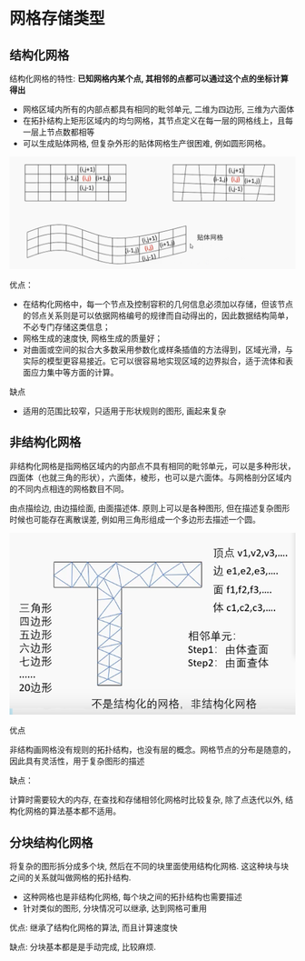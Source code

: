 # 网格存储类型

## 结构化网格

结构化网格的特性: **已知网格内某个点, 其相邻的点都可以通过这个点的坐标计算得出**

- 网格区域内所有的内部点都具有相同的毗邻单元, 二维为四边形, 三维为六面体
- 在拓扑结构上矩形区域内的均匀网格，其节点定义在每一层的网格线上，且每一层上节点数都相等
- 可以生成贴体网格, 但复杂外形的贴体网格生产很困难, 例如圆形网格。

![image-20230302201425945](../Picture/CFD网格类型.assets/image-20230302201425945.png)



优点：

- 在结构化网格中，每一个节点及控制容积的几何信息必须加以存储，但该节点的邻点关系则是可以依据网格编号的规律而自动得出的，因此数据结构简单，不必专门存储这类信息；
- 网格生成的速度快, 网格生成的质量好；
- 对曲面或空间的拟合大多数采用参数化或样条插值的方法得到，区域光滑，与实际的模型更容易接近。它可以很容易地实现区域的边界拟合，适于流体和表面应力集中等方面的计算。

缺点

- 适用的范围比较窄，只适用于形状规则的图形, 画起来复杂



## 非结构化网格

非结构化网格是指网格区域内的内部点不具有相同的毗邻单元，可以是多种形状，四面体（也就三角的形状），六面体，棱形，也可以是六面体。与网格剖分区域内的不同内点相连的网格数目不同。

由点描绘边, 由边描绘面, 由面描述体. 原则上可以是各种图形, 但在描述复杂图形时候也可能存在离散误差, 例如用三角形组成一个多边形去描述一个圆。

![image-20230303142158244](../Picture/CFD网格类型.assets/image-20230303142158244.png)

优点

非结构画网格没有规则的拓扑结构，也没有层的概念。网格节点的分布是随意的，因此具有灵活性，用于复杂图形的描述

缺点：

计算时需要较大的内存, 在查找和存储相邻化网格时比较复杂, 除了点迭代以外, 结构化网格的算法基本都不适用。



## 分块结构化网格

将复杂的图形拆分成多个块, 然后在不同的块里面使用结构化网格. 这这种块与块之间的关系就叫做网格的拓扑结构. 

- 这种网格也是非结构化网格, 每个块之间的拓扑结构也需要描述
- 针对类似的图形, 分块情况可以继承, 达到网格可重用

优点: 继承了结构化网格的算法, 而且计算速度快

缺点: 分块基本都是是手动完成, 比较麻烦.

